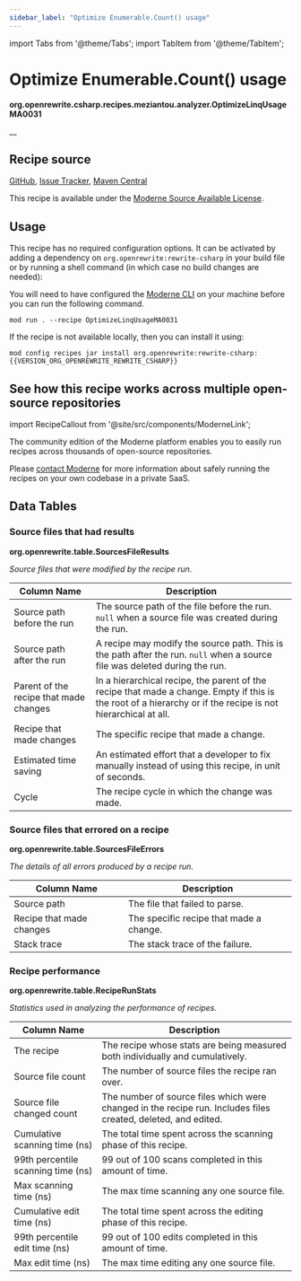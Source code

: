 ```yaml
---
sidebar_label: "Optimize Enumerable.Count() usage"
---
```


import Tabs from '@theme/Tabs';
import TabItem from '@theme/TabItem';

# Optimize Enumerable.Count() usage

**org.openrewrite.csharp.recipes.meziantou.analyzer.OptimizeLinqUsageMA0031**

__

## Recipe source

[GitHub](https://github.com/openrewrite/rewrite-csharp/blob/main/rewrite-csharp/src/main/java/org/openrewrite/csharp/recipes/meziantou/analyzer/OptimizeLinqUsageMA0031.java), 
[Issue Tracker](https://github.com/openrewrite/rewrite-csharp/issues), 
[Maven Central](https://central.sonatype.com/artifact/org.openrewrite/rewrite-csharp/)

This recipe is available under the [Moderne Source Available License](https://docs.moderne.io/licensing/moderne-source-available-license).


## Usage

This recipe has no required configuration options. It can be activated by adding a dependency on `org.openrewrite:rewrite-csharp` in your build file or by running a shell command (in which case no build changes are needed):
<Tabs groupId="projectType">


<TabItem value="moderne-cli" label="Moderne CLI">

You will need to have configured the [Moderne CLI](https://docs.moderne.io/user-documentation/moderne-cli/getting-started/cli-intro) on your machine before you can run the following command.

```shell title="shell"
mod run . --recipe OptimizeLinqUsageMA0031
```

If the recipe is not available locally, then you can install it using:
```shell
mod config recipes jar install org.openrewrite:rewrite-csharp:{{VERSION_ORG_OPENREWRITE_REWRITE_CSHARP}}
```
</TabItem>
</Tabs>

## See how this recipe works across multiple open-source repositories

import RecipeCallout from '@site/src/components/ModerneLink';

<RecipeCallout link="https://app.moderne.io/recipes/org.openrewrite.csharp.recipes.meziantou.analyzer.OptimizeLinqUsageMA0031" />

The community edition of the Moderne platform enables you to easily run recipes across thousands of open-source repositories.

Please [contact Moderne](https://moderne.io/product) for more information about safely running the recipes on your own codebase in a private SaaS.
## Data Tables

<Tabs groupId="data-tables">
<TabItem value="org.openrewrite.table.SourcesFileResults" label="SourcesFileResults">

### Source files that had results
**org.openrewrite.table.SourcesFileResults**

_Source files that were modified by the recipe run._

| Column Name | Description |
| ----------- | ----------- |
| Source path before the run | The source path of the file before the run. `null` when a source file was created during the run. |
| Source path after the run | A recipe may modify the source path. This is the path after the run. `null` when a source file was deleted during the run. |
| Parent of the recipe that made changes | In a hierarchical recipe, the parent of the recipe that made a change. Empty if this is the root of a hierarchy or if the recipe is not hierarchical at all. |
| Recipe that made changes | The specific recipe that made a change. |
| Estimated time saving | An estimated effort that a developer to fix manually instead of using this recipe, in unit of seconds. |
| Cycle | The recipe cycle in which the change was made. |

</TabItem>

<TabItem value="org.openrewrite.table.SourcesFileErrors" label="SourcesFileErrors">

### Source files that errored on a recipe
**org.openrewrite.table.SourcesFileErrors**

_The details of all errors produced by a recipe run._

| Column Name | Description |
| ----------- | ----------- |
| Source path | The file that failed to parse. |
| Recipe that made changes | The specific recipe that made a change. |
| Stack trace | The stack trace of the failure. |

</TabItem>

<TabItem value="org.openrewrite.table.RecipeRunStats" label="RecipeRunStats">

### Recipe performance
**org.openrewrite.table.RecipeRunStats**

_Statistics used in analyzing the performance of recipes._

| Column Name | Description |
| ----------- | ----------- |
| The recipe | The recipe whose stats are being measured both individually and cumulatively. |
| Source file count | The number of source files the recipe ran over. |
| Source file changed count | The number of source files which were changed in the recipe run. Includes files created, deleted, and edited. |
| Cumulative scanning time (ns) | The total time spent across the scanning phase of this recipe. |
| 99th percentile scanning time (ns) | 99 out of 100 scans completed in this amount of time. |
| Max scanning time (ns) | The max time scanning any one source file. |
| Cumulative edit time (ns) | The total time spent across the editing phase of this recipe. |
| 99th percentile edit time (ns) | 99 out of 100 edits completed in this amount of time. |
| Max edit time (ns) | The max time editing any one source file. |

</TabItem>

</Tabs>
